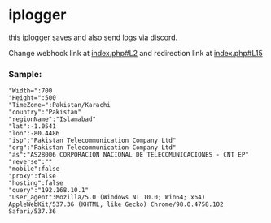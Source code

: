 # iplogger
this iplogger saves and also send logs via discord.

Change webhook link at [index.php#L2](index.php#L2) and redirection link at [index.php#L15](index.php#L3)

### Sample:
```
"Width=":700
"Height=":500
"TimeZone=":Pakistan/Karachi
"country":"Pakistan"
"regionName":"Islamabad"
"lat":-1.0541
"lon":-80.4486
"isp":"Pakistan Telecommunication Company Ltd"
"org":"Pakistan Telecommunication Company Ltd"
"as":"AS28006 CORPORACION NACIONAL DE TELECOMUNICACIONES - CNT EP"
"reverse":""
"mobile":false
"proxy":false
"hosting":false
"query":"192.168.10.1"
"User_agent":Mozilla/5.0 (Windows NT 10.0; Win64; x64) AppleWebKit/537.36 (KHTML, like Gecko) Chrome/98.0.4758.102 Safari/537.36
```
